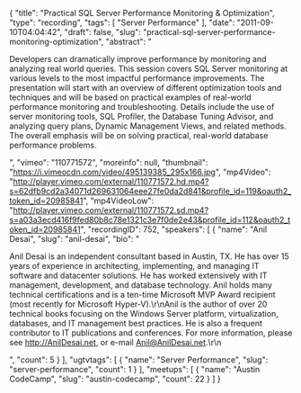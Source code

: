 {
  "title": "Practical SQL Server Performance Monitoring & Optimization",
  "type": "recording",
  "tags": [
    "Server Performance"
  ],
  "date": "2011-09-10T04:04:42",
  "draft": false,
  "slug": "practical-sql-server-performance-monitoring-optimization",
  "abstract": "<p>Developers can dramatically improve performance by monitoring and analyzing real world queries. This session covers SQL Server monitoring at various levels to the most impactful performance improvements. The presentation will start with an overview of different optimization tools and techniques and will be based on practical examples of real-world performance monitoring and troubleshooting. Details include the use of server monitoring tools, SQL Profiler, the Database Tuning Advisor, and analyzing query plans, Dynamic Management Views, and related methods. The overall emphasis will be on solving practical, real-world database performance problems.</p>",
  "vimeo": "110771572",
  "moreinfo": null,
  "thumbnail": "https://i.vimeocdn.com/video/495139385_295x166.jpg",
  "mp4Video": "http://player.vimeo.com/external/110771572.hd.mp4?s=62dfb9cd2a34071d269631064eee27fe0da2d841&profile_id=119&oauth2_token_id=20985841",
  "mp4VideoLow": "http://player.vimeo.com/external/110771572.sd.mp4?s=a03a3ecd416f9fed80b8c78e1321c3e7f0de2e43&profile_id=112&oauth2_token_id=20985841",
  "recordingID": 752,
  "speakers": [
    {
      "name": "Anil Desai",
      "slug": "anil-desai",
      "bio": "<p>Anil Desai is an independent consultant based in Austin, TX. He has over 15 years of experience in architecting, implementing, and managing IT software and datacenter solutions. He has worked extensively with IT management, development, and database technology. Anil holds many technical certifications and is a ten-time Microsoft MVP Award recipient (most recently for Microsoft Hyper-V).\r\nAnil is the author of over 20 technical books focusing on the Windows Server platform, virtualization, databases, and IT management best practices. He is also a frequent contributor to IT publications and conferences. For more information, please see http://AnilDesai.net, or e-mail Anil@AnilDesai.net.\r\n </p>",
      "count": 5
    }
  ],
  "ugtvtags": [
    {
      "name": "Server Performance",
      "slug": "server-performance",
      "count": 1
    }
  ],
  "meetups": [
    {
      "name": "Austin CodeCamp",
      "slug": "austin-codecamp",
      "count": 22
    }
  ]
}